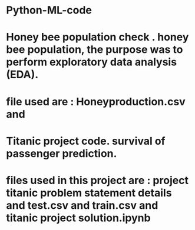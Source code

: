 # Python-ML-code
# Honey bee population check . honey bee population, the purpose was to perform exploratory data analysis (EDA).
# file used are : Honeyproduction.csv and 

# Titanic project code. survival of passenger prediction.
# files used in this project are : project titanic problem statement details and test.csv and train.csv and titanic project solution.ipynb
